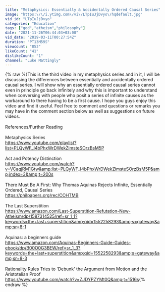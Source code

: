 ```yaml
---
title: "Metaphysics: Essentially & Accidentally Ordered Causal Series"
image: "https:\/\/i.ytimg.com\/vi\/LTpIuJjDvyo\/hqdefault.jpg"
vid_id: "LTpIuJjDvyo"
categories: "Education"
tags: ["god","atheism","philosophy"]
date: "2021-11-26T06:44:03+03:00"
vid_date: "2019-03-11T00:27:54Z"
duration: "PT13M59S"
viewcount: "853"
likeCount: "41"
dislikeCount: "1"
channel: "Luke Mattingly"
---
```

{% raw %}This is the third video in my metaphysics series and in it, I will be discussing the differences between essentially and accidentally ordered causal series. I will show why an essentially ordered causal series cannot even in principle go back infinitely and why this is important to understand when conversing with people who posit a series of infinite causes as the workaround to there having to be a first cause.  I hope you guys enjoy this video and find it useful. Feel free to comment and questions or remarks you may have in the comment section below as well as suggestions on future videos.<br /><br />References/Further Reading<br /><br />Metaphysics Series<br /><a rel="nofollow" target="blank" href="https://www.youtube.com/playlist?list=PLQyWF_I4bPhxWrDWekZimsteSOrzBsM5P">https://www.youtube.com/playlist?list=PLQyWF_I4bPhxWrDWekZimsteSOrzBsM5P</a><br /><br />Act and Potency Distinction<br /><a rel="nofollow" target="blank" href="https://www.youtube.com/watch?v=VCaqjRM1Gtw&amp;list=PLQyWF_I4bPhxWrDWekZimsteSOrzBsM5P&amp;index=3&amp;t=200s">https://www.youtube.com/watch?v=VCaqjRM1Gtw&amp;list=PLQyWF_I4bPhxWrDWekZimsteSOrzBsM5P&amp;index=3&amp;t=200s</a><br /><br />There Must Be A First: Why Thomas Aquinas Rejects Infinite, Essentially Ordered, Causal Series<br /><a rel="nofollow" target="blank" href="https://philpapers.org/rec/COHTMB">https://philpapers.org/rec/COHTMB</a><br /><br />The Last Superstition<br /><a rel="nofollow" target="blank" href="https://www.amazon.com/Last-Superstition-Refutation-New-Atheism/dp/1587314525/ref=sr_1_1?keywords=the+last+superstition&amp;qid=1552258293&amp;s=gateway&amp;sr=8-1">https://www.amazon.com/Last-Superstition-Refutation-New-Atheism/dp/1587314525/ref=sr_1_1?keywords=the+last+superstition&amp;qid=1552258293&amp;s=gateway&amp;sr=8-1</a><br /><br />Aquinas: a beginners guide<br /><a rel="nofollow" target="blank" href="https://www.amazon.com/Aquinas-Beginners-Guide-Guides-ebook/dp/B00O0G3BEW/ref=sr_1_3?keywords=the+last+superstition&amp;qid=1552258293&amp;s=gateway&amp;sr=8-3">https://www.amazon.com/Aquinas-Beginners-Guide-Guides-ebook/dp/B00O0G3BEW/ref=sr_1_3?keywords=the+last+superstition&amp;qid=1552258293&amp;s=gateway&amp;sr=8-3</a><br /><br />Rationality Rules Tries to 'Debunk' the Argument from Motion and the Aristotelian Proof<br /><a rel="nofollow" target="blank" href="https://www.youtube.com/watch?v=ZJDYPZYMt0Q&amp;t=1516s">https://www.youtube.com/watch?v=ZJDYPZYMt0Q&amp;t=1516s</a>{% endraw %}
